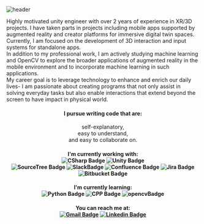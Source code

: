 ![header](https://capsule-render.vercel.app/api?type=waving&color=0:f2fdfd,60:c9f8fa,100:6de0e5&height=250&section=header&text=Hi!%20I'm%20Jiyoon.&fontAlign=70&render&fontSize=60&fontAlignY=40&&fontColor=00000)

Highly motivated unity engineer with over 2 years of experience in XR/3D projects. I have taken parts in projects including mobile apps supported by augmented reality and creator platforms for immersive digital twin spaces. Currently, I am focused on the development of 3D interaction and input systems for standalone apps.<br/>
In addition to my professional work, I am actively studying machine learning and OpenCV to explore the broader applications of augmented reality in the mobile environment and to incorporate machine learning in such applications.<br/>
My career goal is to leverage technology to enhance and enrich our daily lives- I am passionate about creating programs that not only assist in solving everyday tasks but also enable interactions that extend beyond the screen to have impact in physical world.<br/>

<div align="center">

#### I pursue writing code that are:
self-explanatory,<br/>
easy to understand,<br/>
and ️easy to collaborate on.<br/>
#### I'm currently working with:<br/>![CSharp Badge](https://img.shields.io/badge/C%23-6a329f?style=flat&logo=CSharp&logoColor=white) ![Unity Badge](https://img.shields.io/badge/Unity-000000?style=flat&logo=Unity&logoColor=white) <br/>  ![SourceTree Badge](https://img.shields.io/badge/SourceTree-0052CC?style=flat&logo=SourceTree&logoColor=white) ![SlackBadge](https://img.shields.io/badge/Slack-4A154B?style=flat&logo=Slack&logoColor=white) ![Confluence Badge](https://img.shields.io/badge/Confluence-0357d1?style=flat&logo=Confluence&logoColor=white) ![Jira Badge](https://img.shields.io/badge/Jira-0357d1?style=flat&logo=Jira&logoColor=white) ![Bitbucket Badge](https://img.shields.io/badge/Bitbucket-0357d1?style=flat&logo=Bitbucket&logoColor=white)


#### I'm currently learning: <br/>![Python Badge](https://img.shields.io/badge/Python-3776AB?style=flat&logo=Python&logoColor=white) ![CPP Badge](https://img.shields.io/badge/C%2B%2B-00599C?style=flat&logo=C%2B%2B&logoColor=white) ![opencvBadge](https://img.shields.io/badge/opencv-47ec45?style=flat&logo=opencv&logoColor=white)


#### You can reach me at: <br/>[![Gmail Badge](https://img.shields.io/badge/Gmail-D14836?style=flat&logo=Gmail&logoColor=white)](mailto:jylindsay0523@gmail.com) [![Linkedin Badge](https://img.shields.io/badge/Linkedin-0077B5?style=flat&logo=Linkedin&logoColor=white)](https://www.linkedin.com/in/jiyoon-kim-5478271a0/)

</div>
